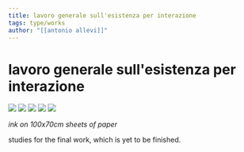```yaml
---
title: lavoro generale sull'esistenza per interazione
tags: type/works
author: "[[antonio allevi]]"
---
```

# lavoro generale sull'esistenza per interazione

<img src="/assets/input/n.1.PNG">



<img src="/assets/input/n.2.PNG">



<img src="/assets/input/n.3.PNG">



<img src="/assets/input/n.4.PNG">



<img src="/assets/input/n.5.PNG">



_ink on 100x70cm sheets of paper_

studies for the final work, which is yet to be finished.
